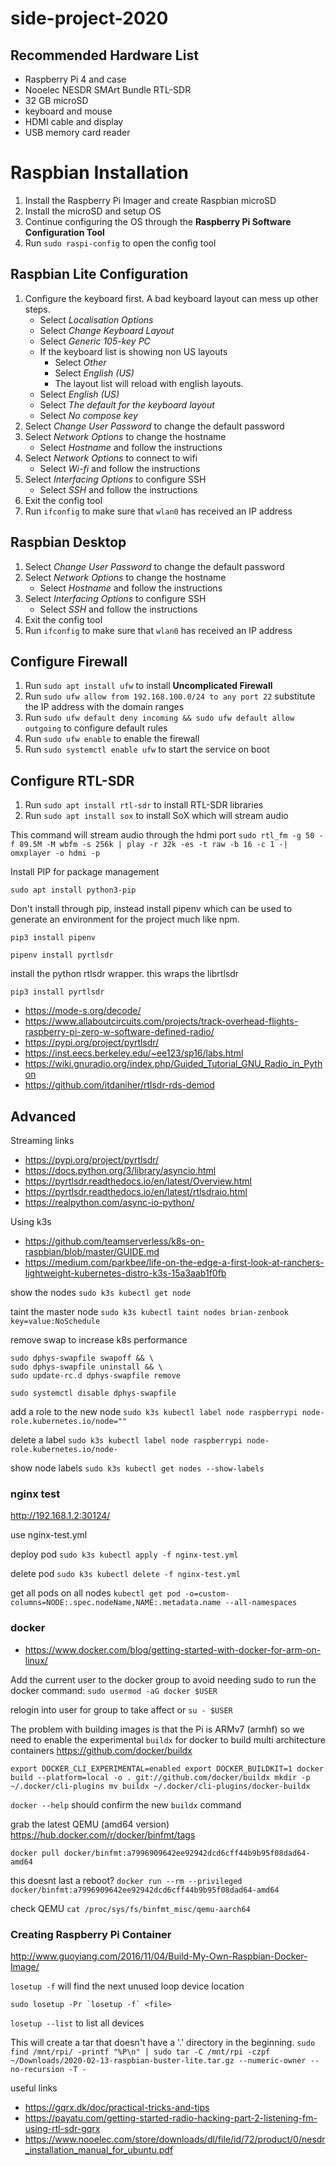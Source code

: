 # side-project-2020

## Recommended Hardware List

- Raspberry Pi 4 and case
- Nooelec NESDR SMArt Bundle RTL-SDR
- 32 GB microSD
- keyboard and mouse
- HDMI cable and display
- USB memory card reader

# Raspbian Installation

1. Install the Raspberry Pi Imager and create Raspbian microSD
2. Install the microSD and setup OS
3. Continue configuring the OS through the __Raspberry Pi Software Configuration Tool__
4. Run `sudo raspi-config` to open the config tool 

## Raspbian Lite Configuration

1. Configure the keyboard first. A bad keyboard layout can mess up other steps.
    - Select _Localisation Options_
    - Select _Change Keyboard Layout_
    - Select _Generic 105-key PC_
    - If the keyboard list is showing non US layouts
      - Select _Other_
      - Select _English (US)_
      - The layout list will reload with english layouts.
    - Select _English (US)_
    - Select _The default for the keyboard layout_
    - Select _No compose key_
2. Select _Change User Password_ to change the default password
3. Select _Network Options_ to change the hostname
    - Select _Hostname_ and follow the instructions
4. Select _Network Options_ to connect to wifi
    - Select _Wi-fi_ and follow the instructions
5. Select _Interfacing Options_ to configure SSH
    - Select _SSH_ and follow the instructions
6. Exit the config tool
7. Run `ifconfig` to make sure that `wlan0` has received an IP address

## Raspbian Desktop

1. Select _Change User Password_ to change the default password
2. Select _Network Options_ to change the hostname
    - Select _Hostname_ and follow the instructions
3. Select _Interfacing Options_ to configure SSH
    - Select _SSH_ and follow the instructions
4. Exit the config tool
5. Run `ifconfig` to make sure that `wlan0` has received an IP address

## Configure Firewall

1. Run `sudo apt install ufw` to install __Uncomplicated Firewall__
2. Run `sudo ufw allow from 192.168.100.0/24 to any port 22` substitute the IP address with the domain ranges
3. Run `sudo ufw default deny incoming && sudo ufw default allow outgoing` to configure default rules
4. Run `sudo ufw enable` to enable the firewall
5. Run `sudo systemctl enable ufw` to start the service on boot

## Configure RTL-SDR

1. Run `sudo apt install rtl-sdr` to install RTL-SDR libraries
2. Run `sudo apt install sox` to install SoX which will stream audio


This command will stream audio through the hdmi port
``sudo rtl_fm -g 50 -f 89.5M -M wbfm -s 256k | play -r 32k -es -t raw -b 16 -c 1 -| omxplayer -o hdmi -p``

Install PIP for package management

`sudo apt install python3-pip`

Don't install through pip, instead install pipenv which can be used to generate an environment for the project much like npm.

`pip3 install pipenv`

`pipenv install pyrtlsdr`

install the python rtlsdr wrapper. this wraps the librtlsdr

`pip3 install pyrtlsdr`

- https://mode-s.org/decode/
- https://www.allaboutcircuits.com/projects/track-overhead-flights-raspberry-pi-zero-w-software-defined-radio/
- https://pypi.org/project/pyrtlsdr/
- https://inst.eecs.berkeley.edu/~ee123/sp16/labs.html
- https://wiki.gnuradio.org/index.php/Guided_Tutorial_GNU_Radio_in_Python
- https://github.com/itdaniher/rtlsdr-rds-demod

## Advanced

Streaming links
- https://pypi.org/project/pyrtlsdr/
- https://docs.python.org/3/library/asyncio.html
- https://pyrtlsdr.readthedocs.io/en/latest/Overview.html
- https://pyrtlsdr.readthedocs.io/en/latest/rtlsdraio.html
- https://realpython.com/async-io-python/

Using k3s

- https://github.com/teamserverless/k8s-on-raspbian/blob/master/GUIDE.md
- https://medium.com/parkbee/life-on-the-edge-a-first-look-at-ranchers-lightweight-kubernetes-distro-k3s-15a3aab1f0fb

show the nodes
``sudo k3s kubectl get node``

taint the master node
``sudo k3s kubectl taint nodes brian-zenbook key=value:NoSchedule``

remove swap to increase k8s performance
```
sudo dphys-swapfile swapoff && \
sudo dphys-swapfile uninstall && \
sudo update-rc.d dphys-swapfile remove
```

``sudo systemctl disable dphys-swapfile``

add a role to the new node
``sudo k3s kubectl label node raspberrypi node-role.kubernetes.io/node=""``

delete a label
``sudo k3s kubectl label node raspberrypi node-role.kubernetes.io/node-``

show node labels
``sudo k3s kubectl get nodes --show-labels``

### nginx test

http://192.168.1.2:30124/

use nginx-test.yml

deploy pod
``sudo k3s kubectl apply -f nginx-test.yml``

delete pod
``sudo k3s kubectl delete -f nginx-test.yml``

get all pods on all nodes
``kubectl get pod -o=custom-columns=NODE:.spec.nodeName,NAME:.metadata.name --all-namespaces``


### docker

- https://www.docker.com/blog/getting-started-with-docker-for-arm-on-linux/

Add the current user to the docker group to avoid needing sudo to run the docker command:
``sudo usermod -aG docker $USER``

relogin into user for group to take affect or `su - $USER`

The problem with building images is that the Pi is ARMv7 (armhf) so we need to enable the experimental `buildx` for docker to build multi architecture containers
https://github.com/docker/buildx

``
export DOCKER_CLI_EXPERIMENTAL=enabled
export DOCKER_BUILDKIT=1
docker build --platform=local -o . git://github.com/docker/buildx
mkdir -p ~/.docker/cli-plugins
mv buildx ~/.docker/cli-plugins/docker-buildx
``

``docker --help`` should confirm the new `buildx` command

grab the latest QEMU (amd64 version)
https://hub.docker.com/r/docker/binfmt/tags

`docker pull docker/binfmt:a7996909642ee92942dcd6cff44b9b95f08dad64-amd64`

this doesnt last a reboot?
`docker run --rm --privileged docker/binfmt:a7996909642ee92942dcd6cff44b9b95f08dad64-amd64`

check QEMU
`cat /proc/sys/fs/binfmt_misc/qemu-aarch64`




### Creating Raspberry Pi Container

http://www.guoyiang.com/2016/11/04/Build-My-Own-Raspbian-Docker-Image/

``losetup -f`` will find the next unused loop device location

``sudo losetup -Pr `losetup -f` <file>``

``losetup --list`` to list all devices


This will create a tar that doesn't have a '.' directory in the beginning.
``sudo find /mnt/rpi/ -printf "%P\n" | sudo tar -C /mnt/rpi -czpf ~/Downloads/2020-02-13-raspbian-buster-lite.tar.gz --numeric-owner --no-recursion -T -``




useful links
- https://gqrx.dk/doc/practical-tricks-and-tips
- https://payatu.com/getting-started-radio-hacking-part-2-listening-fm-using-rtl-sdr-gqrx
- https://www.nooelec.com/store/downloads/dl/file/id/72/product/0/nesdr_installation_manual_for_ubuntu.pdf
